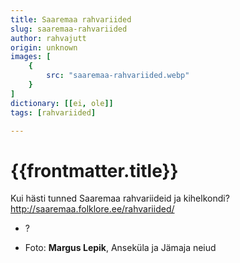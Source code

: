 ```yaml
---
title: Saaremaa rahvariided
slug: saaremaa-rahvariided
author: rahvajutt
origin: unknown
images: [
    {
        src: "saaremaa-rahvariided.webp"
    }
]
dictionary: [[ei, ole]]
tags: [rahvariided]

---
```


<h1 class="story-h1">
    {{frontmatter.title}}
</h1>

<!-- Fotole pealkiri: Mida pidupäeval selga panna? -->

<!-- Foto siit: https://xn--srvemaa-90a.ee/wp-content/uploads/2021/01/Ansekula-ja-Jamaja-neiud-2015.jpg -->

Kui hästi tunned Saaremaa rahvariideid ja kihelkondi? http://saaremaa.folklore.ee/rahvariided/




<!-- <story-author :author="frontmatter.author" :origin="frontmatter.origin" /> -->
<!-- <story-dictionary :terms="frontmatter.dictionary" /> -->

<details-wrapper summary="Mõtlemiseks ja arutlemiseks">

- ?

</details-wrapper>


<details-wrapper summary="Allikad" class="text-sm" icon="IconSources">

- Foto: **Margus Lepik**, Anseküla ja Jämaja neiud

</details-wrapper>
